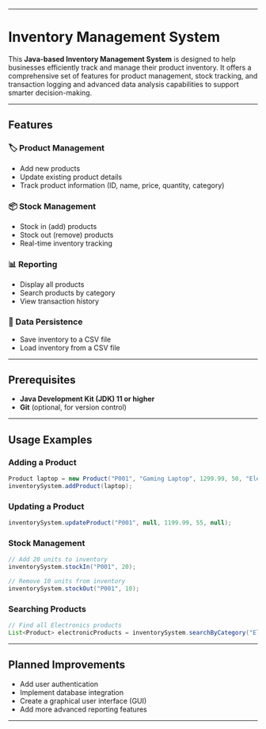 

--- 

# Inventory Management System  

This **Java-based Inventory Management System** is designed to help businesses efficiently track and manage their product inventory. It offers a comprehensive set of features for product management, stock tracking, and transaction logging and advanced data analysis capabilities to support smarter decision-making.  


---

## Features  

### 🏷️ Product Management  
- Add new products  
- Update existing product details  
- Track product information (ID, name, price, quantity, category)  

### 📦 Stock Management  
- Stock in (add) products  
- Stock out (remove) products  
- Real-time inventory tracking  

### 📊 Reporting  
- Display all products  
- Search products by category  
- View transaction history  

### 💾 Data Persistence  
- Save inventory to a CSV file  
- Load inventory from a CSV file  

---

## Prerequisites  

- **Java Development Kit (JDK) 11 or higher**  
- **Git** (optional, for version control)  

---

## Usage Examples  

### Adding a Product  
```java
Product laptop = new Product("P001", "Gaming Laptop", 1299.99, 50, "Electronics");
inventorySystem.addProduct(laptop);
```  

### Updating a Product  
```java
inventorySystem.updateProduct("P001", null, 1199.99, 55, null);
```  

### Stock Management  
```java
// Add 20 units to inventory
inventorySystem.stockIn("P001", 20);

// Remove 10 units from inventory
inventorySystem.stockOut("P001", 10);
```  

### Searching Products  
```java
// Find all Electronics products
List<Product> electronicProducts = inventorySystem.searchByCategory("Electronics");
```  

---

## Planned Improvements  
- Add user authentication  
- Implement database integration  
- Create a graphical user interface (GUI)  
- Add more advanced reporting features  

---